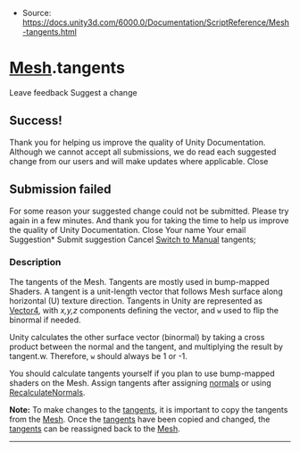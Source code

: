 * Source: https://docs.unity3d.com/6000.0/Documentation/ScriptReference/Mesh-tangents.html

#  [Mesh](https://docs.unity3d.com/6000.0/Documentation/ScriptReference/Mesh.html).tangents
Leave feedback
Suggest a change
## Success!
Thank you for helping us improve the quality of Unity Documentation. Although we cannot accept all submissions, we do read each suggested change from our users and will make updates where applicable.
Close
## Submission failed
For some reason your suggested change could not be submitted. Please <a>try again</a> in a few minutes. And thank you for taking the time to help us improve the quality of Unity Documentation.
Close
Your name Your email Suggestion* Submit suggestion
Cancel
[Switch to Manual](https://docs.unity3d.com/6000.0/Documentation/Manual/class-Mesh.html "Go to Mesh Component in the Manual")
tangents; 
### Description
The tangents of the Mesh.
Tangents are mostly used in bump-mapped Shaders. A tangent is a unit-length vector that follows Mesh surface along horizontal (U) texture direction. Tangents in Unity are represented as [Vector4](https://docs.unity3d.com/6000.0/Documentation/ScriptReference/Vector4.html), with _x,y,z_ components defining the vector, and `w` used to flip the binormal if needed.  
  
Unity calculates the other surface vector (binormal) by taking a cross product between the normal and the tangent, and multiplying the result by tangent.w. Therefore, `w` should always be 1 or -1.  
  
You should calculate tangents yourself if you plan to use bump-mapped shaders on the Mesh. Assign tangents after assigning [normals](https://docs.unity3d.com/6000.0/Documentation/ScriptReference/Mesh-normals.html) or using [RecalculateNormals](https://docs.unity3d.com/6000.0/Documentation/ScriptReference/Mesh.RecalculateNormals.html).  
  
**Note:** To make changes to the [tangents](https://docs.unity3d.com/6000.0/Documentation/ScriptReference/Mesh-tangents.html), it is important to copy the tangents from the [Mesh](https://docs.unity3d.com/6000.0/Documentation/ScriptReference/Mesh.html). Once the [tangents](https://docs.unity3d.com/6000.0/Documentation/ScriptReference/Mesh-tangents.html) have been copied and changed, the [tangents](https://docs.unity3d.com/6000.0/Documentation/ScriptReference/Mesh-tangents.html) can be reassigned back to the [Mesh](https://docs.unity3d.com/6000.0/Documentation/ScriptReference/Mesh.html).
* * *

